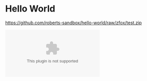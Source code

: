 # Hello World

https://github.com/roberts-sandbox/hello-world/raw/zfox/test.zip

![Download Zip](https://github.com/roberts-sandbox/hello-world/blob/zfox/test.zip?raw=true)

